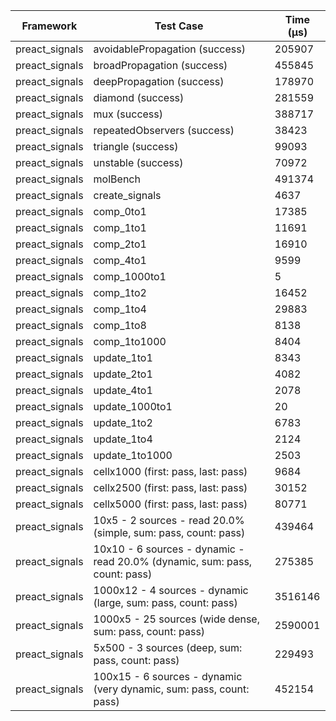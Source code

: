 | Framework | Test Case | Time (μs) |
| --- | --- | --- |
| preact_signals | avoidablePropagation (success) | 205907 |
| preact_signals | broadPropagation (success) | 455845 |
| preact_signals | deepPropagation (success) | 178970 |
| preact_signals | diamond (success) | 281559 |
| preact_signals | mux (success) | 388717 |
| preact_signals | repeatedObservers (success) | 38423 |
| preact_signals | triangle (success) | 99093 |
| preact_signals | unstable (success) | 70972 |
| preact_signals | molBench | 491374 |
| preact_signals | create_signals | 4637 |
| preact_signals | comp_0to1 | 17385 |
| preact_signals | comp_1to1 | 11691 |
| preact_signals | comp_2to1 | 16910 |
| preact_signals | comp_4to1 | 9599 |
| preact_signals | comp_1000to1 | 5 |
| preact_signals | comp_1to2 | 16452 |
| preact_signals | comp_1to4 | 29883 |
| preact_signals | comp_1to8 | 8138 |
| preact_signals | comp_1to1000 | 8404 |
| preact_signals | update_1to1 | 8343 |
| preact_signals | update_2to1 | 4082 |
| preact_signals | update_4to1 | 2078 |
| preact_signals | update_1000to1 | 20 |
| preact_signals | update_1to2 | 6783 |
| preact_signals | update_1to4 | 2124 |
| preact_signals | update_1to1000 | 2503 |
| preact_signals | cellx1000 (first: pass, last: pass) | 9684 |
| preact_signals | cellx2500 (first: pass, last: pass) | 30152 |
| preact_signals | cellx5000 (first: pass, last: pass) | 80771 |
| preact_signals | 10x5 - 2 sources - read 20.0% (simple, sum: pass, count: pass) | 439464 |
| preact_signals | 10x10 - 6 sources - dynamic - read 20.0% (dynamic, sum: pass, count: pass) | 275385 |
| preact_signals | 1000x12 - 4 sources - dynamic (large, sum: pass, count: pass) | 3516146 |
| preact_signals | 1000x5 - 25 sources (wide dense, sum: pass, count: pass) | 2590001 |
| preact_signals | 5x500 - 3 sources (deep, sum: pass, count: pass) | 229493 |
| preact_signals | 100x15 - 6 sources - dynamic (very dynamic, sum: pass, count: pass) | 452154 |
